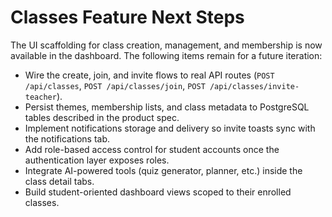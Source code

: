 # Classes Feature Next Steps

The UI scaffolding for class creation, management, and membership is now available in the dashboard. The following items remain for a future iteration:

- Wire the create, join, and invite flows to real API routes (`POST /api/classes`, `POST /api/classes/join`, `POST /api/classes/invite-teacher`).
- Persist themes, membership lists, and class metadata to PostgreSQL tables described in the product spec.
- Implement notifications storage and delivery so invite toasts sync with the notifications tab.
- Add role-based access control for student accounts once the authentication layer exposes roles.
- Integrate AI-powered tools (quiz generator, planner, etc.) inside the class detail tabs.
- Build student-oriented dashboard views scoped to their enrolled classes.
